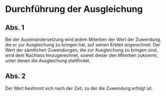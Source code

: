 # Durchführung der Ausgleichung



## Abs. 1

 Bei der Auseinandersetzung wird jedem Miterben der Wert der Zuwendung, die er zur Ausgleichung zu bringen hat, auf seinen Erbteil angerechnet. Der Wert der sämtlichen Zuwendungen, die zur Ausgleichung zu bringen sind, wird dem Nachlass hinzugerechnet, soweit dieser den Miterben zukommt, unter denen die Ausgleichung stattfindet.

## Abs. 2

 Der Wert bestimmt sich nach der Zeit, zu der die Zuwendung erfolgt ist. 

